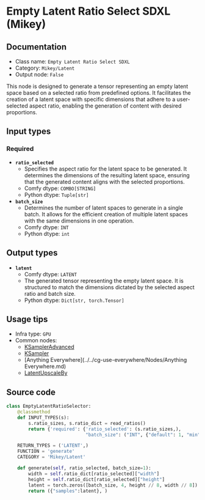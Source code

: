 # Empty Latent Ratio Select SDXL (Mikey)
## Documentation
- Class name: `Empty Latent Ratio Select SDXL`
- Category: `Mikey/Latent`
- Output node: `False`

This node is designed to generate a tensor representing an empty latent space based on a selected ratio from predefined options. It facilitates the creation of a latent space with specific dimensions that adhere to a user-selected aspect ratio, enabling the generation of content with desired proportions.
## Input types
### Required
- **`ratio_selected`**
    - Specifies the aspect ratio for the latent space to be generated. It determines the dimensions of the resulting latent space, ensuring that the generated content aligns with the selected proportions.
    - Comfy dtype: `COMBO[STRING]`
    - Python dtype: `Tuple[str]`
- **`batch_size`**
    - Determines the number of latent spaces to generate in a single batch. It allows for the efficient creation of multiple latent spaces with the same dimensions in one operation.
    - Comfy dtype: `INT`
    - Python dtype: `int`
## Output types
- **`latent`**
    - Comfy dtype: `LATENT`
    - The generated tensor representing the empty latent space. It is structured to match the dimensions dictated by the selected aspect ratio and batch size.
    - Python dtype: `Dict[str, torch.Tensor]`
## Usage tips
- Infra type: `GPU`
- Common nodes:
    - [KSamplerAdvanced](../../Comfy/Nodes/KSamplerAdvanced.md)
    - [KSampler](../../Comfy/Nodes/KSampler.md)
    - [Anything Everywhere](../../cg-use-everywhere/Nodes/Anything Everywhere.md)
    - [LatentUpscaleBy](../../Comfy/Nodes/LatentUpscaleBy.md)



## Source code
```python
class EmptyLatentRatioSelector:
    @classmethod
    def INPUT_TYPES(s):
        s.ratio_sizes, s.ratio_dict = read_ratios()
        return {'required': {'ratio_selected': (s.ratio_sizes,),
                             "batch_size": ("INT", {"default": 1, "min": 1, "max": 64})}}

    RETURN_TYPES = ('LATENT',)
    FUNCTION = 'generate'
    CATEGORY = 'Mikey/Latent'

    def generate(self, ratio_selected, batch_size=1):
        width = self.ratio_dict[ratio_selected]["width"]
        height = self.ratio_dict[ratio_selected]["height"]
        latent = torch.zeros([batch_size, 4, height // 8, width // 8])
        return ({"samples":latent}, )

```
